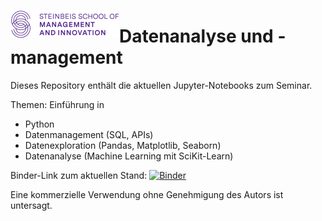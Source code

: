 <img style="float:left;" src="images/smi-logo.png"/> <h1>Datenanalyse und -management </h1>

Dieses Repository enthält die aktuellen Jupyter-Notebooks zum Seminar.

Themen: Einführung in 
- Python
- Datenmanagement (SQL, APIs)
- Datenexploration (Pandas, Matplotlib, Seaborn)
- Datenanalyse (Machine Learning mit SciKit-Learn)

Binder-Link zum aktuellen Stand: [![Binder](https://mybinder.org/badge_logo.svg)](https://mybinder.org/v2/gh/mesa-ai/smi-datenanalyse-ba)

Eine kommerzielle Verwendung ohne Genehmigung des Autors ist untersagt.
